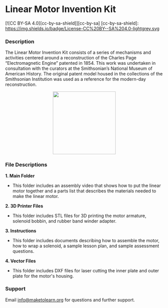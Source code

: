 # Linear Motor Invention Kit
[![CC BY-SA 4.0][cc-by-sa-shield]][cc-by-sa]
[cc-by-sa-shield]: https://img.shields.io/badge/License-CC%20BY--SA%204.0-lightgrey.svg

### Description

The Linear Motor Invention Kit consists of a series of mechanisms and activities centered around a reconstruction of the Charles Page “Electromagnetic Engine” patented in 1854. This work was undertaken in consultation with the curators at the Smithsonian’s National Museum of American History. The original patent model housed in the collections of the Smithsonian Institution was used as a reference for the modern-day reconstruction. 

<p align="center">
  <img width="200" height="200" src="https://maketolearn.org/wp-content/uploads/2022/06/Picture6.png">
</p>

### File Descriptions

**1. Main Folder**
- This folder includes an assembly video that shows how to put the linear motor together and a parts list that describes the materials needed to make the linear motor.

**2. 3D Printer Files**
- This folder includes STL files for 3D printing the motor armature, solenoid bobbin, and rubber band winder adapter.

**3. Instructions**
- This folder includes documents describing how to assemble the motor, how to wrap a solenoid, a sample lesson plan, and sample assessment questions.

**4. Vector Files**
- This folder includes DXF files for laser cutting the inner plate and outer plate for the motor's housing.

### Support
Email [info@maketolearn.org](mailto:info@maketolearn.org) for questions and further support.